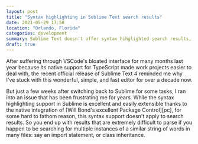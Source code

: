 ```yaml
---
layout: post
title: "Syntax highlighting in Sublime Text search results"
date: 2021-05-29 17:58
location: "Orlando, Florida"
categories: development
summary: Sublime Text doesn't offer syntax hihglighted search results, but you can fix that
draft: true
---
```


After suffering through VSCode's bloated interface for many months last 
year because its native support for TypeScript made work projects easier
to deal with, the recent official release of Sublime Text 4 reminded me 
why I've stuck with this wonderful, simple, and fast editor for over a 
decade now. 

But just a few weeks after switching back to Sublime for some tasks, 
I ran into an issue that has been frustrating me for years. While the 
syntax highlighting support in Sublime is excellent and easily extensible
thanks to the native integration of [Will Bond's excellent Package Control][pc],
for some hard to fathom reason, this syntax support doesn't apply 
to search results. So you end up with results that are extremely difficult 
to parse if you happen to be searching for multiple instances of a 
similar string of words in many files: say an import statement, or class 
inheritance.


